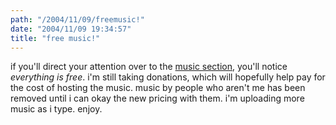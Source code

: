 ```yaml
---
path: "/2004/11/09/freemusic!" 
date: "2004/11/09 19:34:57" 
title: "free music!" 
---
```

if you'll direct your attention over to the <a href="http://music.randomchaos.com/">music section</a>, you'll notice *everything is free*. i'm still taking donations, which will hopefully help pay for the cost of hosting the music. music by people who aren't me has been removed until i can okay the new pricing with them. i'm uploading more music as i type. enjoy.